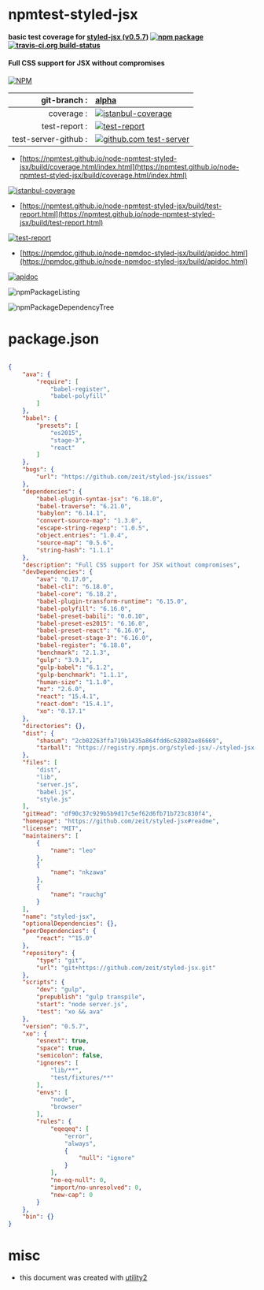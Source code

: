 # npmtest-styled-jsx

#### basic test coverage for  [styled-jsx (v0.5.7)](https://github.com/zeit/styled-jsx#readme)  [![npm package](https://img.shields.io/npm/v/npmtest-styled-jsx.svg?style=flat-square)](https://www.npmjs.org/package/npmtest-styled-jsx) [![travis-ci.org build-status](https://api.travis-ci.org/npmtest/node-npmtest-styled-jsx.svg)](https://travis-ci.org/npmtest/node-npmtest-styled-jsx)

#### Full CSS support for JSX without compromises

[![NPM](https://nodei.co/npm/styled-jsx.png?downloads=true&downloadRank=true&stars=true)](https://www.npmjs.com/package/styled-jsx)

| git-branch : | [alpha](https://github.com/npmtest/node-npmtest-styled-jsx/tree/alpha)|
|--:|:--|
| coverage : | [![istanbul-coverage](https://npmtest.github.io/node-npmtest-styled-jsx/build/coverage.badge.svg)](https://npmtest.github.io/node-npmtest-styled-jsx/build/coverage.html/index.html)|
| test-report : | [![test-report](https://npmtest.github.io/node-npmtest-styled-jsx/build/test-report.badge.svg)](https://npmtest.github.io/node-npmtest-styled-jsx/build/test-report.html)|
| test-server-github : | [![github.com test-server](https://npmtest.github.io/node-npmtest-styled-jsx/GitHub-Mark-32px.png)](https://npmtest.github.io/node-npmtest-styled-jsx/build/app/index.html) | | build-artifacts : | [![build-artifacts](https://npmtest.github.io/node-npmtest-styled-jsx/glyphicons_144_folder_open.png)](https://github.com/npmtest/node-npmtest-styled-jsx/tree/gh-pages/build)|

- [https://npmtest.github.io/node-npmtest-styled-jsx/build/coverage.html/index.html](https://npmtest.github.io/node-npmtest-styled-jsx/build/coverage.html/index.html)

[![istanbul-coverage](https://npmtest.github.io/node-npmtest-styled-jsx/build/screenCapture.buildCi.browser.%252Ftmp%252Fbuild%252Fcoverage.lib.html.png)](https://npmtest.github.io/node-npmtest-styled-jsx/build/coverage.html/index.html)

- [https://npmtest.github.io/node-npmtest-styled-jsx/build/test-report.html](https://npmtest.github.io/node-npmtest-styled-jsx/build/test-report.html)

[![test-report](https://npmtest.github.io/node-npmtest-styled-jsx/build/screenCapture.buildCi.browser.%252Ftmp%252Fbuild%252Ftest-report.html.png)](https://npmtest.github.io/node-npmtest-styled-jsx/build/test-report.html)

- [https://npmdoc.github.io/node-npmdoc-styled-jsx/build/apidoc.html](https://npmdoc.github.io/node-npmdoc-styled-jsx/build/apidoc.html)

[![apidoc](https://npmdoc.github.io/node-npmdoc-styled-jsx/build/screenCapture.buildCi.browser.%252Ftmp%252Fbuild%252Fapidoc.html.png)](https://npmdoc.github.io/node-npmdoc-styled-jsx/build/apidoc.html)

![npmPackageListing](https://npmtest.github.io/node-npmtest-styled-jsx/build/screenCapture.npmPackageListing.svg)

![npmPackageDependencyTree](https://npmtest.github.io/node-npmtest-styled-jsx/build/screenCapture.npmPackageDependencyTree.svg)



# package.json

```json

{
    "ava": {
        "require": [
            "babel-register",
            "babel-polyfill"
        ]
    },
    "babel": {
        "presets": [
            "es2015",
            "stage-3",
            "react"
        ]
    },
    "bugs": {
        "url": "https://github.com/zeit/styled-jsx/issues"
    },
    "dependencies": {
        "babel-plugin-syntax-jsx": "6.18.0",
        "babel-traverse": "6.21.0",
        "babylon": "6.14.1",
        "convert-source-map": "1.3.0",
        "escape-string-regexp": "1.0.5",
        "object.entries": "1.0.4",
        "source-map": "0.5.6",
        "string-hash": "1.1.1"
    },
    "description": "Full CSS support for JSX without compromises",
    "devDependencies": {
        "ava": "0.17.0",
        "babel-cli": "6.18.0",
        "babel-core": "6.18.2",
        "babel-plugin-transform-runtime": "6.15.0",
        "babel-polyfill": "6.16.0",
        "babel-preset-babili": "0.0.10",
        "babel-preset-es2015": "6.16.0",
        "babel-preset-react": "6.16.0",
        "babel-preset-stage-3": "6.16.0",
        "babel-register": "6.18.0",
        "benchmark": "2.1.3",
        "gulp": "3.9.1",
        "gulp-babel": "6.1.2",
        "gulp-benchmark": "1.1.1",
        "human-size": "1.1.0",
        "mz": "2.6.0",
        "react": "15.4.1",
        "react-dom": "15.4.1",
        "xo": "0.17.1"
    },
    "directories": {},
    "dist": {
        "shasum": "2cb02263ffa719b1435a864fdd6c62802ae86669",
        "tarball": "https://registry.npmjs.org/styled-jsx/-/styled-jsx-0.5.7.tgz"
    },
    "files": [
        "dist",
        "lib",
        "server.js",
        "babel.js",
        "style.js"
    ],
    "gitHead": "df90c37c929b5b9d17c5ef62d6fb71b723c830f4",
    "homepage": "https://github.com/zeit/styled-jsx#readme",
    "license": "MIT",
    "maintainers": [
        {
            "name": "leo"
        },
        {
            "name": "nkzawa"
        },
        {
            "name": "rauchg"
        }
    ],
    "name": "styled-jsx",
    "optionalDependencies": {},
    "peerDependencies": {
        "react": "^15.0"
    },
    "repository": {
        "type": "git",
        "url": "git+https://github.com/zeit/styled-jsx.git"
    },
    "scripts": {
        "dev": "gulp",
        "prepublish": "gulp transpile",
        "start": "node server.js",
        "test": "xo && ava"
    },
    "version": "0.5.7",
    "xo": {
        "esnext": true,
        "space": true,
        "semicolon": false,
        "ignores": [
            "lib/**",
            "test/fixtures/**"
        ],
        "envs": [
            "node",
            "browser"
        ],
        "rules": {
            "eqeqeq": [
                "error",
                "always",
                {
                    "null": "ignore"
                }
            ],
            "no-eq-null": 0,
            "import/no-unresolved": 0,
            "new-cap": 0
        }
    },
    "bin": {}
}
```



# misc
- this document was created with [utility2](https://github.com/kaizhu256/node-utility2)
